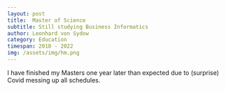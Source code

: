 ```yaml
---
layout: post
title:  Master of Science
subtitle: Still studying Business Informatics
author: Leonhard von Sydow
category: Education
timespan: 2018 - 2022
img: /assets/img/hm.png
---
```


I have finished my Masters one year later than expected due to (surprise) Covid messing up all schedules. 
